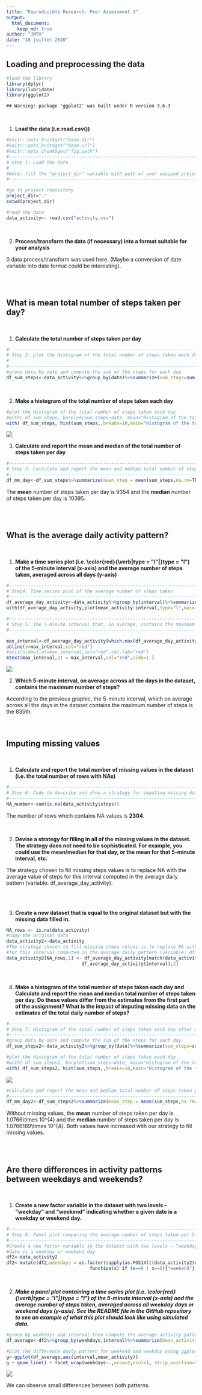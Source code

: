 ```yaml
---
title: "Reproducible Research: Peer Assessment 1"
output: 
  html_document:
    keep_md: true
author: "JMTX"
date: "18 juillet 2020"
---
```




## Loading and preprocessing the data

```r
#load the library
library(dplyr)
library(lubridate)
library(ggplot2)
```

```
## Warning: package 'ggplot2' was built under R version 3.6.3
```
<br>

1. **Load the data (i.e.read.csv())**

```r
#knitr::opts_knit$get("base.dir")
#knitr::opts_knit$get("base.url")
#knitr::opts_chunk$get("fig.path")
#-----------------------------------------------------------------------------------------------
# Step 1: Load the data
#
#Note: fill the "project_dir" variable with path of your unziped project repository 
#-----------------------------------------------------------------------------------------------

#go to project repository
project_dir="."
setwd(project_dir)

#read the data
data_activity<- read.csv("activity.csv")
```
<br>

2. **Process/transform the data (if necessary) into a format suitable for your analysis**

0 data process/transform was used here. (Maybe a conversion of date variable into date format could be interesting).

<br><br>

## What is mean total number of steps taken per day?
<br>

1. **Calculate the total number of steps taken per day**


```r
#-----------------------------------------------------------------------------------------------
# Step 2: plot the Histogram of the total number of steps taken each day
#
#-----------------------------------------------------------------------------------------------
#group data by date and compute the sum of the steps for each day
df_sum_steps<-data_activity%>%group_by(date)%>%summarize(sum_steps=sum(steps,na.rm=TRUE))
```
  
<br>

2. **Make a histogram of the total number of steps taken each day**


```r
#plot the Histogram of the total number of steps taken each day
#with( df_sum_steps, barplot(sum_steps~date, main="Histogram of the total number of steps taken each day", ylab="number of steps"))
with( df_sum_steps, hist(sum_steps,,breaks=10,main="Histogram of the total number of steps taken each day", xlab="number of steps per day"))
```

![](figure/unnamed-chunk-3-1.png)<!-- -->
<br>

3. **Calculate and report the mean and median of the total number of steps taken per day**


```r
#------------------------------------------------------------------------------------------------
# Step 3: Calculate and report the mean and median total number of steps taken per day 
#------------------------------------------------------------------------------------------------
df_mm_day<-df_sum_steps%>%summarize(mean_step = mean(sum_steps,na.rm=TRUE),median_step=median(sum_steps,na.rm=TRUE))
```
The **mean** number of steps taken per day is 9354 and the **median** number of steps taken per day is 10395.  

<br><br>

## What is the average daily activity pattern?
<br>

1.  **Make a time series plot (i.e. \color{red}{\verb|type = "l"|}type = "l") of the 5-minute interval (x-axis) and the average number of steps taken, averaged across all days (y-axis)**


```r
#------------------------------------------------------------------------------------------------
# Step4: Time series plot of the average number of steps taken
#-------------------------------------------------------------------------------------------------
df_average_day_activity<-data_activity%>%group_by(interval)%>%summarize(mean_activity=mean(steps,na.rm=TRUE))
with(df_average_day_activity,plot(mean_activity~interval,type="l",main="Average daily activity pattern"))

#------------------------------------------------------------------------------------------------------
# Step 5: The 5-minute interval that, on average, contains the maximum number of steps
#------------------------------------------------------------------------------------------------------

max_interval<-df_average_day_activity[which.max(df_average_day_activity$mean_activity),1]
abline(v=max_interval,col="red")
#axis(side=1,at=max_interval,col="red",col.lab="red")
mtext(max_interval,at = max_interval,col="red",side=1 )
```

![](figure/unnamed-chunk-5-1.png)<!-- -->
<br>

2. **Which 5-minute interval, on average across all the days in the dataset, contains the maximum number of steps?**  

According to the previous graphic, the 5-minute interval, which on average across all the days in the dataset contains the maximum number of steps is the 835th.  
<br><br>

## Imputing missing values
<br>

1. **Calculate and report the total number of missing values in the dataset (i.e. the total number of rows with NAs)**


```r
#--------------------------------------------------------------------------------------------------------
# Step 6: Code to describe and show a strategy for imputing missing data
#--------------------------------------------------------------------------------------------------------
NA_number<-sum(is.na(data_activity$steps))
```
The number of rows which contains NA values is **2304**.

<br>

2. **Devise a strategy for filling in all of the missing values in the dataset. The strategy does not need to be sophisticated. For example, you could use the mean/median for that day, or the mean for that 5-minute interval, etc.**  

The strategy chosen to fill missing steps values is to replace NA with the average value of steps for this interval 
computed in the average daily pattern (variable: df_average_day_activity).

<br><br>

3. **Create a new dataset that is equal to the original dataset but with the missing data filled in.**


```r
NA_rows <- is.na(data_activity)
#copy the original data 
data_activity2<-data_activity
#The strategy chosen to fill missing steps values is to replace NA with the average value of steps
#for this interval computed in the average daily pattern (variable: df_average_day_activity).
data_activity2[NA_rows,1] <- df_average_day_activity[match(data_activity2[NA_rows,3],
                            df_average_day_activity$interval),2]
```
<br>

4. **Make a histogram of the total number of steps taken each day and Calculate and report the mean and median total number of steps taken per day. Do these values differ from the estimates from the first part of the assignment? What is the impact of imputing missing data on the estimates of the total daily number of steps?**


```r
#------------------------------------------------------------------------------------------------
# Step 7: Histogram of the total number of steps taken each day after missing values are imputed
#------------------------------------------------------------------------------------------------
#group data by date and compute the sum of the steps for each day
df_sum_steps2<-data_activity2%>%group_by(date)%>%summarize(sum_steps=sum(steps,na.rm=TRUE))

#plot the Histogram of the total number of steps taken each day
#with( df_sum_steps2, barplot(sum_steps~date, main="Histogram of the total number of steps taken each day", ylab="number of steps"))
with( df_sum_steps2, hist(sum_steps,,breaks=10,main="Histogram of the total number of steps taken each day", xlab="number of steps per day"))
```

![](figure/unnamed-chunk-8-1.png)<!-- -->

```r
#Calculate and report the mean and median total number of steps taken per day 
#------------------------------------------------------------------------------------------------
df_mm_day2<-df_sum_steps2%>%summarize(mean_step = mean(sum_steps,na.rm=TRUE),median_step=median(sum_steps,na.rm=TRUE))
```
Without missing values, the **mean** number of steps taken per day is 1.0766\times 10^{4} and the **median** number of steps taken per day is 1.0766189\times 10^{4}.
Both values have increased with our strategy to fill missing values.

<br><br>

## Are there differences in activity patterns between weekdays and weekends?
<br>

1. **Create a new factor variable in the dataset with two levels – “weekday” and “weekend” indicating whether a given date is a weekday or weekend day.**


```r
#------------------------------------------------------------------------------------------------
# Step 8: Panel plot comparing the average number of steps taken per 5-minute interval across weekdays and weekends
#---------------------------------------------------------------------------------------------------
#Create a new factor variable in the dataset with two levels – “weekday” and “weekend” indicating whether a given 
#date is a weekday or weekend day
df2<-data_activity2
df2<-mutate(df2,weekdays = as.factor(sapply(as.POSIXlt(data_activity2$date)$wday,
                               function(x) if (x==6 | x==0){"weekend"} else {"weekday"})))
```

<br>

2. ***Make a panel plot containing a time series plot (i.e. \color{red}{\verb|type = "l"|}type = "l") of the 5-minute interval (x-axis) and the average number of steps taken, averaged across all weekday days or weekend days (y-axis). See the README file in the GitHub repository to see an example of what this plot should look like using simulated data.***


```r
#group by weekdays and interval then compute the average activity pattern for both type of days
df_average<-df2%>%group_by(weekdays,interval)%>%summarize(mean_activity=mean(steps,na.rm=TRUE))

#plot the difference dayly pattern for weekend and weekday using ggplot2
g<-ggplot(df_average,aes(interval,mean_activity))
g + geom_line() + facet_wrap(weekdays~.,nrow=2,ncol=1, strip.position="top")+ylab("Number of steps")#+  facet_grid(weekdays~.,switch="both")+facet_wrap(facets, strip.position="right")
```

![](figure/unnamed-chunk-10-1.png)<!-- -->

We can observe small differences between both patterns.
